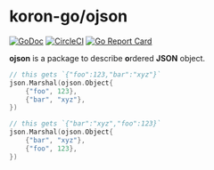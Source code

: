 # koron-go/ojson

[![GoDoc](https://godoc.org/github.com/koron-go/ojson?status.svg)](https://godoc.org/github.com/koron-go/ojson)
[![CircleCI](https://img.shields.io/circleci/project/github/koron-go/ojson/master.svg)](https://circleci.com/gh/koron-go/ojson/tree/master)
[![Go Report Card](https://goreportcard.com/badge/github.com/koron-go/ojson)](https://goreportcard.com/report/github.com/koron-go/ojson)

**ojson** is a package to describe **o**rdered **JSON** object.

```go
// this gets `{"foo":123,"bar":"xyz"}`
json.Marshal(ojson.Object{
    {"foo", 123},
    {"bar", "xyz"},
})

// this gets `{"bar":"xyz","foo":123}`
json.Marshal(ojson.Object{
    {"bar", "xyz"},
    {"foo", 123},
})
```
